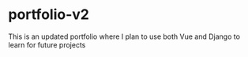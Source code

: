 # portfolio-v2
This is an updated portfolio where I plan to use both Vue and Django to learn for future projects
